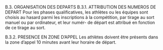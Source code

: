 B.3. ORGANISATION DES DEPARTS
B.3.1. ATTRIBUTION DES NUMEROS DE DEPART
Pour les phases qualificatives, les athlètes ou les équipes sont choisis au hasard parmi les inscriptions à la
compétition, par tirage au sort manuel ou par ordinateur, et leur numér- de départ est attribué en fonction
de ce tirage au sort.

B.3.2. PRESENCE EN ZONE D’APPEL
Les athlètes doivent être présents dans la zone d’appel 10 minutes avant leur horaire de départ.
